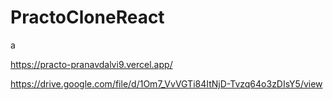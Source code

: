 # PractoCloneReact
a

https://practo-pranavdalvi9.vercel.app/

https://drive.google.com/file/d/1Om7_VvVGTi84ItNjD-Tvzq64o3zDIsY5/view
